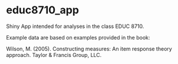 # educ8710_app

Shiny App intended for analyses in the class EDUC 8710. 

Example data are based on examples provided in the book:

Wilson, M. (2005). Constructing measures: An item response theory approach. Taylor & Francis Group, LLC.
